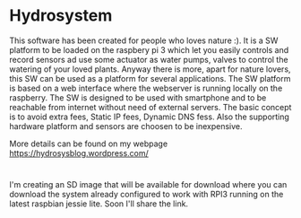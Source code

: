 # Hydrosystem

This software has been created for people who loves nature :). It is a SW platform to be loaded on the raspbery pi 3 which let you easily controls and record sensors ad use some actuator as water pumps, valves to control the watering of your loved plants.
Anyway there is more, apart for nature lovers, this SW can be used as a platform for several applications. 
The SW platform is based on a web interface where the webserver is running locally on the raspberry. The SW is designed to be used with smartphone and to be reachable from internet without need of external servers. The basic concept is to avoid extra fees, Static IP fees, Dynamic DNS fess. Also the supporting hardware platform and sensors are choosen to be inexpensive.

More details can be found on my webpage https://hydrosysblog.wordpress.com/
#

I'm creating an SD image that will be available for download where you can download the system already configured to work with RPI3 running on the latest raspbian jessie lite. Soon I'll share the link.
